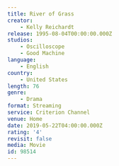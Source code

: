 ```yaml
---
title: River of Grass
creator:
    - Kelly Reichardt
release: 1995-08-04T00:00:00.000Z
studios:
    - Oscilloscope
    - Good Machine
language:
    - English
country:
    - United States
length: 76
genre:
    - Drama
format: Streaming
service: Criterion Channel
venue: Home
date: 2019-05-22T04:00:00.000Z
rating: '4'
revisit: false
media: Movie
id: 98514
---
```



